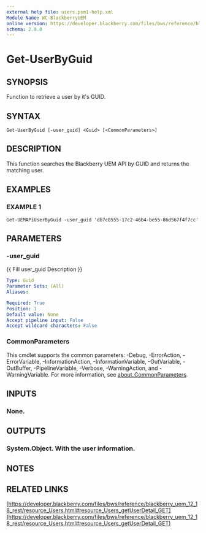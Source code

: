 ```yaml
---
external help file: users.psm1-help.xml
Module Name: WC-BlackberryUEM
online version: https://developer.blackberry.com/files/bws/reference/blackberry_uem_12_18_rest/resource_Users.html#resource_Users_getUserDetail_GET
schema: 2.0.0
---
```


# Get-UserByGuid

## SYNOPSIS
Function to retrieve a user by it's GUID.

## SYNTAX

```
Get-UserByGuid [-user_guid] <Guid> [<CommonParameters>]
```

## DESCRIPTION
This function searches the Blackberry UEM API by GUID and returns the matching user.

## EXAMPLES

### EXAMPLE 1
```
Get-UEMAPiUserByGuid -user_guid 'db7c8555-17c2-46b4-be55-86d567f4f7cc'
```

## PARAMETERS

### -user_guid
{{ Fill user_guid Description }}

```yaml
Type: Guid
Parameter Sets: (All)
Aliases:

Required: True
Position: 1
Default value: None
Accept pipeline input: False
Accept wildcard characters: False
```

### CommonParameters
This cmdlet supports the common parameters: -Debug, -ErrorAction, -ErrorVariable, -InformationAction, -InformationVariable, -OutVariable, -OutBuffer, -PipelineVariable, -Verbose, -WarningAction, and -WarningVariable. For more information, see [about_CommonParameters](http://go.microsoft.com/fwlink/?LinkID=113216).

## INPUTS

### None.
## OUTPUTS

### System.Object. With the user information.
## NOTES

## RELATED LINKS

[https://developer.blackberry.com/files/bws/reference/blackberry_uem_12_18_rest/resource_Users.html#resource_Users_getUserDetail_GET](https://developer.blackberry.com/files/bws/reference/blackberry_uem_12_18_rest/resource_Users.html#resource_Users_getUserDetail_GET)

